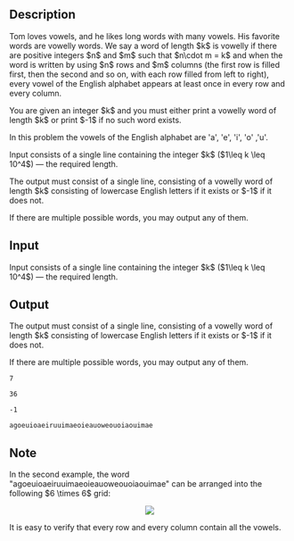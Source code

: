 ## Description

<div><p>Tom loves vowels, and he likes long words with many vowels. His favorite words are vowelly words. We say a word of length $k$ is vowelly if there are positive integers $n$ and $m$ such that $n\cdot m = k$ and when the word is written by using $n$ rows and $m$ columns (the first row is filled first, then the second and so on, with each row filled from left to right), every vowel of the English alphabet appears at least once in every row and every column.</p><p>You are given an integer $k$ and you must either print a vowelly word of length $k$ or print $-1$ if no such word exists.</p><p>In this problem the vowels of the English alphabet are '<span class="tex-font-style-tt">a</span>', '<span class="tex-font-style-tt">e</span>', '<span class="tex-font-style-tt">i</span>', '<span class="tex-font-style-tt">o</span>' ,'<span class="tex-font-style-tt">u</span>'.</p></div><div class="input-specification"><p>Input consists of a single line containing the integer $k$ ($1\leq k \leq 10^4$)&nbsp;— the required length.</p></div><div class="output-specification"><p>The output must consist of a single line, consisting of a vowelly word of length $k$ consisting of lowercase English letters if it exists or $-1$ if it does not.</p><p>If there are multiple possible words, you may output any of them.</p></div>

## Input

<p>Input consists of a single line containing the integer $k$ ($1\leq k \leq 10^4$)&nbsp;— the required length.</p>

## Output

<p>The output must consist of a single line, consisting of a vowelly word of length $k$ consisting of lowercase English letters if it exists or $-1$ if it does not.</p><p>If there are multiple possible words, you may output any of them.</p>





```input1
7
```




```input2
36
```




```output1
-1
```




```output2
agoeuioaeiruuimaeoieauoweouoiaouimae
```



## Note

<p>In the second example, the word "<span class="tex-font-style-tt">agoeuioaeiruuimaeoieauoweouoiaouimae</span>" can be arranged into the following $6 \times 6$ grid:</p><center> <img class="tex-graphics" src="file://EA8Hd5Dg.png" style="max-width: 100.0%;max-height: 100.0%;"> </center><p>It is easy to verify that every row and every column contain all the vowels.</p>
